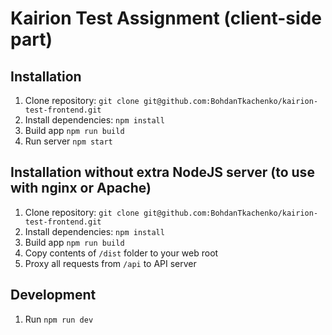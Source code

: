 Kairion Test Assignment (client-side part)
==========================================

Installation
------------
1. Clone repository: `git clone git@github.com:BohdanTkachenko/kairion-test-frontend.git`
2. Install dependencies: `npm install`
3. Build app `npm run build`
4. Run server `npm start`

Installation without extra NodeJS server (to use with nginx or Apache)
----------------------------------------------------------------------
1. Clone repository: `git clone git@github.com:BohdanTkachenko/kairion-test-frontend.git`
2. Install dependencies: `npm install`
3. Build app `npm run build`
4. Copy contents of `/dist` folder to your web root
5. Proxy all requests from `/api` to API server

Development
-----------
1. Run `npm run dev`
